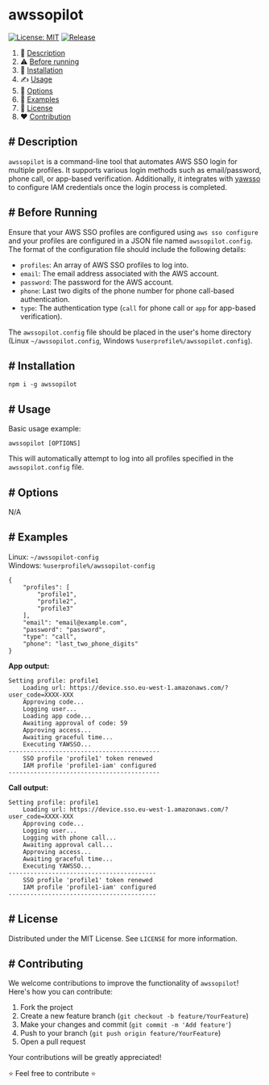 # awssopilot

[![License: MIT](https://img.shields.io/github/license/un0tec/awssopilot?color=orange&cache=none)](LICENSE)
[![Release](https://img.shields.io/github/v/release/un0tec/awssopilot?color=green&label=Release)](https://github.com/un0tec/awssopilot/releases/latest)

1. :notebook_with_decorative_cover: [Description](#-description)
2. :warning: [Before running](#-before-running)
3. :hammer: [Installation](#-installation)
4. :writing_hand: [Usage](#-usage)
5. :bookmark_tabs: [Options](#-options)
6. :monocle_face: [Examples](#-examples)
7. :page_with_curl: [License](#-license)
8. :heart: [Contribution](#-contributing)

## # Description

`awssopilot` is a command-line tool that automates AWS SSO login for multiple profiles. It supports various login methods such as email/password, phone call, or app-based verification. Additionally, it integrates with [yawsso](https://github.com/victorskl/yawsso) to configure IAM credentials once the login process is completed.

## # Before Running

Ensure that your AWS SSO profiles are configured using `aws sso configure` and your profiles are configured in a JSON file named `awssopilot.config`. The format of the configuration file should include the following details:

- `profiles`: An array of AWS SSO profiles to log into.
- `email`: The email address associated with the AWS account.
- `password`: The password for the AWS account.
- `phone`: Last two digits of the phone number for phone call-based authentication.
- `type`: The authentication type (`call` for phone call or `app` for app-based verification).

The `awssopilot.config` file should be placed in the user's home directory (Linux `~/awssopilot.config`, Windows `%userprofile%/awssopilot.config`).

## # Installation

`npm i -g awssopilot`

## # Usage

Basic usage example:

    awssopilot [OPTIONS]

This will automatically attempt to log into all profiles specified in the `awssopilot.config` file.

## # Options

N/A

## # Examples

Linux: `~/awssopilot-config`\
Windows: `%userprofile%/awssopilot-config`

```
{
    "profiles": [
		"profile1",
		"profile2",
		"profile3"
    ],
    "email": "email@example.com",
    "password": "password",
    "type": "call",
    "phone": "last_two_phone_digits"
}
```
**App output:**
```
Setting profile: profile1
    Loading url: https://device.sso.eu-west-1.amazonaws.com/?user_code=XXXX-XXX
    Approving code...
    Logging user...
    Loading app code...
    Awaiting approval of code: 59
    Approving access...
    Awaiting graceful time...
    Executing YAWSSO...
------------------------------------------
    SSO profile 'profile1' token renewed
    IAM profile 'profile1-iam' configured
------------------------------------------
```
**Call output:**
```
Setting profile: profile1
    Loading url: https://device.sso.eu-west-1.amazonaws.com/?user_code=XXXX-XXX
    Approving code...
    Logging user...
    Logging with phone call...
    Awaiting approval call...
    Approving access...
    Awaiting graceful time...
    Executing YAWSSO...
-----------------------------------------
    SSO profile 'profile1' token renewed
    IAM profile 'profile1-iam' configured
-----------------------------------------
```

## # License

Distributed under the MIT License. See `LICENSE` for more information.

## # Contributing

We welcome contributions to improve the functionality of `awssopilot`! Here's how you can contribute:

1. Fork the project
2. Create a new feature branch (`git checkout -b feature/YourFeature`)
3. Make your changes and commit (`git commit -m 'Add feature'`)
4. Push to your branch (`git push origin feature/YourFeature`)
5. Open a pull request

Your contributions will be greatly appreciated!

:star: Feel free to contribute :star:
